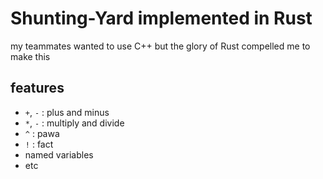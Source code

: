 # Shunting-Yard implemented in Rust

my teammates wanted to use C++ but the glory of Rust compelled me to make this

## features

- `+`, `-` : plus and minus
- `*`, `-` : multiply and divide
- `^` : pawa
- `!` : fact
- named variables
- etc
